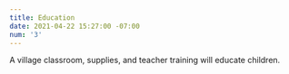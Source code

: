```yaml
---
title: Education
date: 2021-04-22 15:27:00 -07:00
num: '3'
---
```


A village classroom, supplies, and teacher training will educate children.
